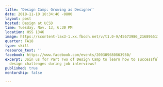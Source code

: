 ```yaml
---
title: 'Design Camp: Growing as Designer'
date: 2018-11-10 10:34:46 -0800
layout: post
hosted: Design at UCSD
time: Tuesday, Nov. 13, 6:30 PM
location: HSS 1346
image: https://scontent-lax3-1.xx.fbcdn.net/v/t1.0-9/45673986_2168965116677281_6031960247843684352_n.jpg?_nc_cat=110&_nc_ht=scontent-lax3-1.xx&oh=f0b028e649c96ad4494a8edf1d019a6f&oe=5C86FC67
quarter: FA18
type: skill
resource_text: ''
facebook: https://www.facebook.com/events/200309680863950/
excerpt: Join us for Part Two of Design Camp to learn how to successfully approach
  design challenges during job interviews!
published: true
mentorship: false

---
```

